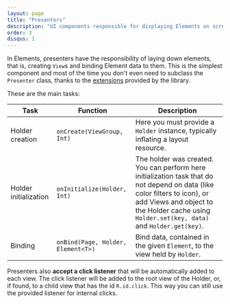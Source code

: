 ```yaml
---
layout: page
title: "Presenters"
description: "UI components responsible for displaying Elements on screen."
order: 3
disqus: 1
---
```


In Elements, presenters have the responsibility of laying down elements, that is, creating `View`s and binding Element data to them.
This is the simplest component and most of the time you don't even need to subclass the `Presenter` class, thanks
to the [extensions](extensions) provided by the library.

These are the main tasks:

|Task|Function|Description|
|----|--------|-----------|
|Holder creation|`onCreate(ViewGroup, Int)`|Here you must provide a `Holder` instance, typically inflating a layout resource.|
|Holder initialization|`onInitialize(Holder, Int)`|The holder was created. You can perform here initialization task that do not depend on data (like color filters to icon), or add Views and object to the Holder cache using `Holder.set(key, data)` and `Holder.get(key)`.|
|Binding|`onBind(Page, Holder, Element<T>)`|Bind data, contained in the given `Element`, to the view held by `Holder`.|

Presenters also **accept a click listener** that will be automatically added to each view.
The click listener will be added to the root view of the Holder, or, if found, to a child view that
has the id `R.id.click`. This way you can still use the provided listener for internal clicks.